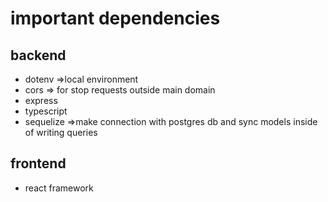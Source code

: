 
# important dependencies
## backend
- dotenv =>local environment
- cors => for stop requests outside main domain 
- express
- typescript
- sequelize =>make connection with postgres db and sync models inside of writing queries

## frontend
 - react framework
